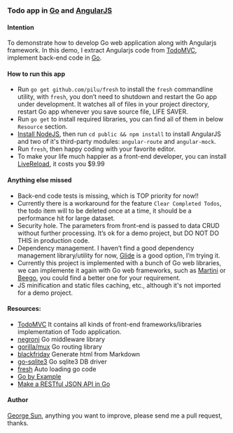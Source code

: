 ### Todo app in [Go](http://golang.org) and [AngularJS](https://angularjs.org/)

#### Intention
To demonstrate how to develop Go web application along with Angularjs framework. In this demo, I extract Angularjs code from [TodoMVC](http://todomvc.com/), implement back-end code in [Go](www.golang.org).

#### How to run this app
* Run `go get github.com/pilu/fresh` to install the `fresh` commandline utility, with `fresh`, you don’t need to shutdown and restart the Go app under development. It watches all of files in your project directory, restart Go app whenever you save source file, LIFE SAVER.
* Run `go get` to install required libraries, you can find all of them in below `Resource` section.
* [Install NodeJS](https://github.com/joyent/node/wiki/Installation), then run `cd public && npm install` to install AngularJS and two of it's third-party modules: `angular-route` and `angular-mock`.
* Run `fresh`, then happy coding with your favorite editor.
* To make your life much happier as a front-end developer, you can install [LiveReload](http://livereload.com/), it costs you $9.99

#### Anything else missed
* Back-end code tests is missing, which is TOP priority for now!!
* Currently there is a workaround for the feature `Clear Completed Todos`, the todo item will to be deleted once at a time, it should be a performance hit for large dataset.
* Security hole. The parameters from front-end is passed to data CRUD without further processing. It’s ok for a demo project, but DO NOT DO THIS in production code.
* Dependency management. I haven’t find a good dependency management library/utility for now, [Glide](https://github.com/Masterminds/glide) is a good option, I’m trying it.
* Currently this project is implemented with a bunch of Go web libraries, we can implemente it again with Go web frameworks, such as [Martini](http://martini.codegangsta.io/) or [Beego](http://beego.me/), you could find a better one for your requirement.
* JS minification and static files caching, etc., although it's not imported for a demo project.

#### Resources:
* [TodoMVC](http://todomvc.com/) It contains all kinds of front-end frameworks/libraries implementation of Todo application.
* [negroni]("github.com/codegangsta/negroni") Go middleware library
* [gorilla/mux]("github.com/gorilla/mux") Go routing library
* [blackfriday]("github.com/russross/blackfriday") Generate html from Markdown
* [go-sqlite3]("github.com/mattn/go-sqlite3") Go sqlite3 DB driver
* [fresh](https://github.com/pilu/fresh) Auto loading go code
* [Go by Example](http://gobyexample.com/)
* [Make a RESTful JSON API in Go](http://thenewstack.io/make-a-restful-json-api-go/)

#### Author
[George Sun](http://codethoughts.info), anything you want to improve, please send me a pull request, thanks.

